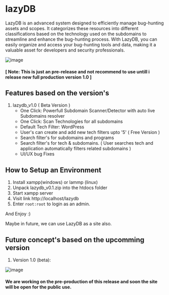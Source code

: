 # lazyDB
LazyDB is an advanced system designed to efficiently manage bug-hunting assets and scopes. It categorizes these resources into different classifications based on the technology used on the subdomains to streamline and enhance the bug-hunting process. With LazyDB, you can easily organize and access your bug-hunting tools and data, making it a valuable asset for developers and security professionals.

![image](https://github.com/user-attachments/assets/93a843ae-4822-433f-b827-51fb943cdcfb)

#### [ Note: This is just an pre-release and not recommend to use untill i release new full production version 1.0 ]

## Features based on the version's
1. lazydb_v1.0 ( Beta Version )
   - One Click: Powerfull Subdomain Scanner/Detector with auto live Subdomains resolver
	- One Click: Scan Technologies for all subdomains
	- Default Tech Filter: WordPress
	- User's can create and add new tech filters upto '5' ( Free Version )
	- Search filter's for subdomains and programs
	- Search filter's for tech & subdomains. ( User searches tech and application automatically filters related subdomains )
   - UI/UX bug Fixes


## How to Setup an Environment
1. Install xampp(windows) or lammp (linux)
2. Unpack lazydb_v0.1.zip into the htdocs folder
3. Start xampp server
4. Visit link http://localhost/lazydb
5. Enter `root:root` to login as an admin.

And Enjoy :)

Maybe in future, we can use LazyDB as a site also.


## Future concept's based on the upcomming version
1. Version 1.0 (beta):
   
![image](https://github.com/user-attachments/assets/ca19ae8d-2e9a-48ef-be32-adcc305dff7c)

#### We are working on the pre-production of this release and soon the site will be open for the public use.
